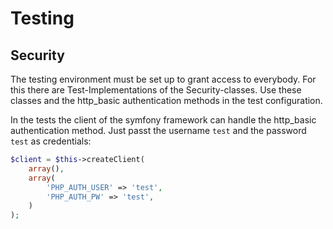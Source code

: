 # Testing

## Security
The testing environment must be set up to grant access to everybody. For this there are Test-Implementations of the Security-classes.
Use these classes and the http_basic authentication methods in the test configuration.

In the tests the client of the symfony framework can handle the http_basic authentication method. Just passt the username `test` and the password `test` as credentials:

```php
$client = $this->createClient(
    array(),
    array(
        'PHP_AUTH_USER' => 'test',
        'PHP_AUTH_PW' => 'test',
    )
);
```
